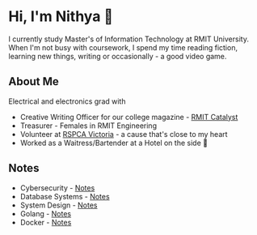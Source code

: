 # Hi, I'm Nithya 👋
I currently study Master's of Information Technology at RMIT University. 
When I'm not busy with coursework, I spend my time reading fiction, learning new things, writing or occasionally - a good video game. 

## About Me
Electrical and electronics grad with 
- Creative Writing Officer for our college magazine - [RMIT Catalyst](https://www.rusu.rmit.edu.au/catalyst)
- Treasurer - Females in RMIT Engineering
- Volunteer at [RSPCA Victoria](https://rspcavic.org/) - a cause that's close to my heart
- Worked as a Waitress/Bartender at a Hotel on the side 🥃

## Notes
- Cybersecurity - [Notes](https://github.com/NithyaNN3/cybersec)
- Database Systems - [Notes](https://github.com/NithyaNN3/System-design/tree/main/Databases)
- System Design - [Notes](https://github.com/NithyaNN3/System-design/)
- Golang - [Notes](https://github.com/NithyaNN3/golang-dump/)
- Docker - [Notes](https://github.com/NithyaNN3/docker/)
